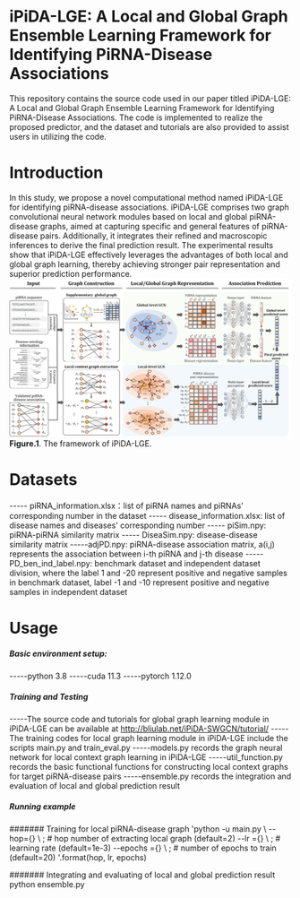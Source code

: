 # iPiDA-LGE: A Local and Global Graph Ensemble Learning Framework for Identifying PiRNA-Disease Associations

This repository contains the source code used in our paper titled iPiDA-LGE: A Local and Global Graph Ensemble Learning Framework for Identifying PiRNA-Disease Associations. The code is implemented to realize the proposed predictor, and the dataset and tutorials are also provided to assist users in utilizing the code.

# Introduction
In this study, we propose a novel computational method named iPiDA-LGE for identifying piRNA-disease associations. iPiDA-LGE comprises two graph convolutional neural network modules based on local and global piRNA-disease graphs, aimed at capturing specific and general features of piRNA-disease pairs. Additionally, it integrates their refined and macroscopic inferences to derive the final prediction result. The experimental results show that iPiDA-LGE effectively leverages the advantages of both local and global graph learning, thereby achieving stronger pair representation and superior prediction performance.
![image](https://github.com/Biohang/iPiDA-LGE/blob/main/Image/Fig1.jpg)  
**Figure.1**. The framework of iPiDA-LGE.

# Datasets 
----- piRNA_information.xlsx：list of piRNA names and piRNAs' corresponding number in the dataset 
----- disease_information.xlsx: list of disease names and diseases' corresponding number 
----- piSim.npy: piRNA-piRNA similarity matrix 
----- DiseaSim.npy: disease-disease similarity matrix 
-----adjPD.npy: piRNA-disease association matrix, a(i,j) represents the association between i-th piRNA and j-th disease 
-----PD_ben_ind_label.npy: benchmark dataset and independent dataset division, where the label 1 and -20 represent positive and negative samples in benchmark dataset, label -1 and -10 represent positive and negative samples in independent dataset

# Usage
##### Basic environment setup:  
-----python 3.8 
-----cuda 11.3 
-----pytorch 1.12.0 

##### Training and Testing 
-----The source code and tutorials for global graph learning module in iPiDA-LGE can be available at http://bliulab.net/iPiDA-SWGCN/tutorial/ 
-----The training codes for local graph learning module in iPiDA-LGE include the scripts main.py and train_eval.py 
-----models.py records the graph neural network for local context graph learning in iPiDA-LGE 
-----util_function.py records the basic functional functions for constructing local context graphs for target piRNA-disease pairs 
-----ensemble.py records the integration and evaluation of local and global prediction result 


##### Running example
####### Training for local piRNA-disease graph
'python -u main.py \ 
            --hop={} \ ;                 # hop number of extracting local graph (default=2) 
            --lr ={} \ ;                 # learning rate (default=1e-3) 
            --epochs ={} \ ;          # number of epochs to train  (default=20) 
            '.format(hop, lr, epochs) 

####### Integrating and evaluating of local and global prediction result
python ensemble.py 
